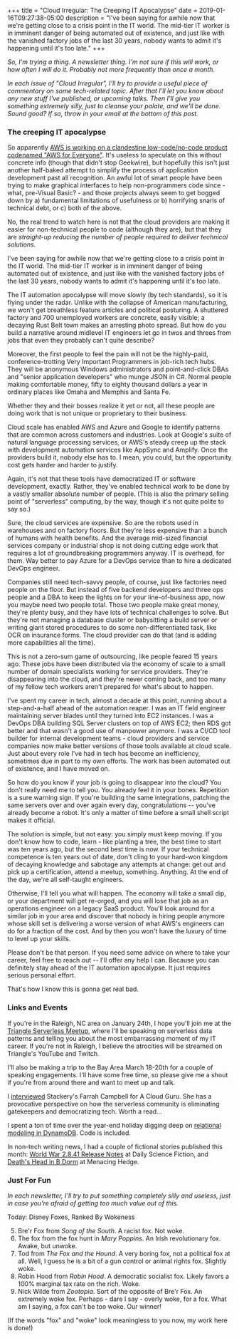 +++
title = "Cloud Irregular: The Creeping IT Apocalypse"
date = 2019-01-16T09:27:38-05:00
description = "I've been saying for awhile now that we're getting close to a crisis point in the IT world. The mid-tier IT worker is in imminent danger of being automated out of existence, and just like with the vanished factory jobs of the last 30 years, nobody wants to admit it's happening until it's too late."
+++

*So, I'm trying a thing. A newsletter thing. I'm not sure if this will work, or how often I will do it. Probably not more frequently than once a month.*

*In each issue of "Cloud Irregular", I'll try to provide a useful piece of commentary on some tech-related topic. After that I'll let you know about any new stuff I've published, or upcoming talks. Then I'll give you something extremely silly, just to cleanse your palate, and we'll be done. Sound good? If so, throw in your email at the bottom of this post.*

### The creeping IT apocalypse

So apparently [AWS is working on a clandestine low-code/no-code product codenamed "AWS for Everyone"](https://www.geekwire.com/2019/aws-everyone-new-clues-emerge-amazons-secretive-low-code-no-code-project/). It's useless to speculate on this without concrete info (though that didn't stop Geekwire), but hopefully this isn't just another half-baked attempt to simplify the process of application development past all recognition. An awful lot of smart people have been trying to make graphical interfaces to help non-programmers code since - what, pre-Visual Basic? - and those projects always seem to get bogged down by a) fundamental limitations of usefulness or b) horrifying snarls of technical debt, or c) both of the above.

No, the real trend to watch here is not that the cloud providers are making it easier for non-technical people to code (although they are), but that they are *straight-up reducing the number of people required to deliver technical solutions.*

I've been saying for awhile now that we're getting close to a crisis point in the IT world. The mid-tier IT worker is in imminent danger of being automated out of existence, and just like with the vanished factory jobs of the last 30 years, nobody wants to admit it's happening until it's too late.

The IT automation apocalypse will move slowly (by tech standards), so it is flying under the radar. Unlike with the collapse of American manufacturing, we won't get breathless feature articles and political posturing. A shuttered factory and 700 unemployed workers are concrete, easily visible; a decaying Rust Belt town makes an arresting photo spread. But how do you build a narrative around midlevel IT engineers let go in twos and threes from jobs that even they probably can't quite describe? 

Moreover, the first people to feel the pain will not be the highly-paid, conference-trotting Very Important Programmers in job-rich tech hubs. They will be anonymous Windows administrators and point-and-click DBAs and "senior application developers" who munge JSON in C#. Normal people making comfortable money, fifty to eighty thousand dollars a year in ordinary places like Omaha and Memphis and Santa Fe.

Whether they and their bosses realize it yet or not, all these people are doing work that is not unique or proprietary to their business. 

Cloud scale has enabled AWS and Azure and Google to identify patterns that are common across customers and industries. Look at Google's suite of natural language processing services, or AWS's steady creep up the stack with development automation services like AppSync and Amplify. Once the providers build it, nobody else has to. I mean, you could, but the opportunity cost gets harder and harder to justify. 

Again, it's not that these tools have democratized IT or software development, exactly. Rather, they've enabled technical work to be done by a vastly smaller absolute number of people. (This is also the primary selling point of "serverless" computing, by the way, though it's not quite polite to say so.)

Sure, the cloud services are expensive. So are the robots used in warehouses and on factory floors. But they're less expensive than a bunch of humans with health benefits. And the average mid-sized financial services company or industrial shop is not doing cutting edge work that requires a lot of groundbreaking programmers anyway. IT is overhead, for them. Way better to pay Azure for a DevOps service than to hire a dedicated DevOps engineer.

Companies still need tech-savvy people, of course, just like factories need people on the floor. But instead of five backend developers and three ops people and a DBA to keep the lights on for your line-of-business app, now you maybe need two people total. Those two people make great money, they're plenty busy, and they have lots of technical challenges to solve. But they're not managing a database cluster or babysitting a build server or writing giant stored procedures to do some non-differentiated task, like OCR on insurance forms. The cloud provider can do that (and is adding more capabilities all the time).

This is not a zero-sum game of outsourcing, like people feared 15 years ago. These jobs have been distributed via the economy of scale to a small number of domain specialists working for service providers. They're disappearing into the cloud, and they're never coming back, and too many of my fellow tech workers aren't prepared for what's about to happen.

I've spent my career in tech, almost a decade at this point, running about a step-and-a-half ahead of the automation reaper. I was an IT field engineer maintaining server blades until they turned into EC2 instances. I was a DevOps DBA building SQL Server clusters on top of AWS EC2; then RDS got better and that wasn't a good use of manpower anymore. I was a CI/CD tool builder for internal development teams - cloud providers and service companies now make better versions of those tools available at cloud scale. Just about every role I've had in tech has become an inefficiency, sometimes due in part to my own efforts. The work has been automated out of existence, and I have moved on. 

So how do you know if your job is going to disappear into the cloud? You don't really need me to tell you. You already feel it in your bones. Repetition is a sure warning sign. If you're building the same integrations, patching the same servers over and over again every day, congratulations -- you've already become a robot. It's only a matter of time before a small shell script makes it official.

The solution is simple, but not easy: you simply must keep moving. If you don't know how to code, learn - like planting a tree, the best time to start was ten years ago, but the second best time is now. If your technical competence is ten years out of date, don't cling to your hard-won kingdom of decaying knowledge and sabotage any attempts at change: get out and pick up a certification, attend a meetup, something. Anything. At the end of the day, we're all self-taught engineers.

Otherwise, I'll tell you what will happen. The economy will take a small dip, or your department will get re-orged, and you will lose that job as an operations engineer on a legacy SaaS product. You'll look around for a similar job in your area and discover that nobody is hiring people anymore whose skill set is delivering a worse version of what AWS's engineers can do for a fraction of the cost. And by then you won't have the luxury of time to level up your skills.

Please don't be that person. If you need some advice on where to take your career, feel free to reach out -- I'll offer any help I can. Because you can definitely stay ahead of the IT automation apocalypse. It just requires serious personal effort. 

That's how I know this is gonna get real bad.

### Links and Events

If you're in the Raleigh, NC area on January 24th, I hope you'll join me at the [Triangle Serverless Meetup](https://www.meetup.com/TriangleServerless/events/257885233/), where I'll be speaking on serverless data patterns and telling you about the most embarrassing moment of my IT career. If you're not in Raleigh, I believe the atrocities will be streamed on Triangle's YouTube and Twitch.

I'll also be making a trip to the Bay Area March 18-20th for a couple of speaking engagements. I'll have some free time, so please give me a shout if you're from around there and want to meet up and talk.

I [interviewed](https://read.acloud.guru/how-serverless-is-breaking-down-barriers-in-tech-9b32d7fbf9e7) Stackery's Farrah Campbell for A Cloud Guru. She has a provocative perspective on how the serverless community is eliminating gatekeepers and democratizing tech. Worth a read...

I spent a ton of time over the year-end holiday digging deep on [relational modeling in DynamoDB](https://www.trek10.com/blog/dynamodb-single-table-relational-modeling/). Code is included.

In non-tech writing news, I had a couple of fictional stories published this month: [World War 2.8.41 Release Notes](https://dailysciencefiction.com/science-fiction/future-societies/forrest-brazeal/world-war-2841-release-notes) at Daily Science Fiction, and [Death's Head in B Dorm](https://menacinghedge.com/winter2019/entry-brazeal.php) at Menacing Hedge.

### Just For Fun
*In each newsletter, I'll try to put something completely silly and useless, just in case you're afraid of getting too much value out of this.*

Today: Disney Foxes, Ranked By Wokeness

5. Bre'r Fox from *Song of the South*. A racist fox. Not woke.
4. The fox from the fox hunt in *Mary Poppins*. An Irish revolutionary fox. Awake, but unwoke.
3. Tod from *The Fox and the Hound*. A very boring fox, not a political fox at all. Well, I guess he is a bit of a gun control or animal rights fox. Slightly woke.
2. Robin Hood from *Robin Hood*. A democratic socialist fox. Likely favors a 100% marginal tax rate on the rich. Woke.
1. Nick Wilde from *Zootopia*. Sort of the opposite of Bre'r Fox. An extremely woke fox. Perhaps - dare I say - overly woke, for a fox. What am I saying, a fox can't be too woke. Our winner!

(If the words "fox" and "woke" look meaningless to you now, my work here is done!)